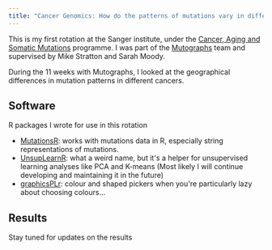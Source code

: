 ```yaml
---
title: "Cancer Genomics: How do the patterns of mutations vary in different countries?"
---
```


This is my first rotation at the Sanger institute, under the <a href="https://www.sanger.ac.uk/programme/cancer-ageing-and-somatic-mutation/">Cancer, Aging and Somatic Mutations</a> programme. I was part of the <a href="https://www.mutographs.org/">Mutographs</a> team and supervised by Mike Stratton and Sarah Moody.

During the 11 weeks with Mutographs, I looked at the geographical differences in mutation patterns in different cancers. 

## Software

R packages I wrote for use in this rotation

- [MutationsR](https://github.com/Phuong-Le/mutationsR): works with mutations data in R, especially string representations of mutations.
- [UnsupLearnR](https://github.com/Phuong-Le/UnsupLearnR): what a weird name, but it's a helper for unsupervised learning analyses like PCA and K-means (Most likely I will continue developing and maintaining it in the future)
- [graphicsPLr](https://github.com/Phuong-Le/graphicsPLr): colour and shaped pickers when you're particularly lazy about choosing colours...


## Results

Stay tuned for updates on the results